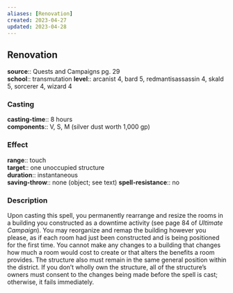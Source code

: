 ```yaml
---
aliases: [Renovation]
created: 2023-04-27
updated: 2023-04-28
---
```


## Renovation

**source**:: Quests and Campaigns pg. 29  
**school**:: transmutation
**level**:: arcanist 4, bard 5, redmantisassassin 4, skald 5, sorcerer 4, wizard 4

### Casting

**casting-time**:: 8 hours  
**components**:: V, S, M (silver dust worth 1,000 gp)

### Effect

**range**:: touch  
**target**:: one unoccupied structure  
**duration**:: instantaneous  
**saving-throw**:: none (object; see text)
**spell-resistance**:: no

### Description

Upon casting this spell, you permanently rearrange and resize the rooms in a building you constructed as a downtime activity (see page 84 of *Ultimate Campaign*). You may reorganize and remap the building however you please, as if each room had just been constructed and is being positioned for the first time. You cannot make any changes to a building that changes how much a room would cost to create or that alters the benefits a room provides. The structure also must remain in the same general position within the district. If you don’t wholly own the structure, all of the structure’s owners must consent to the changes being made before the spell is cast; otherwise, it fails immediately.
